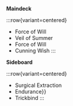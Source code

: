 **Maindeck**

:::row{variant=centered}
- Force of Will
- Veil of Summer
- Force of Will
- Cunning Wish
:::

**Sideboard**

:::row{variant=centered}
- Surgical Extraction
- Endurance}}
- Trickbind
:::
